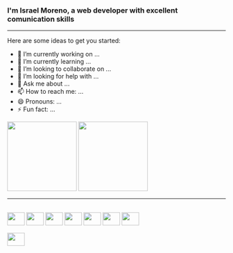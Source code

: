 ### I'm Israel Moreno, a web developer with excellent comunication skills

<hr>


Here are some ideas to get you started:

- 🔭 I’m currently working on ...
- 🌱 I’m currently learning ...
- 👯 I’m looking to collaborate on ...
- 🤔 I’m looking for help with ...
- 💬 Ask me about ...
- 📫 How to reach me: ...
- 😄 Pronouns: ...
- ⚡ Fun fact: ...

<div>

  <img height="160em" src="https://github-readme-stats.vercel.app/api?username=dev-israel-moreno&show_icons=true&theme=tokyonight">
  <img height="160em" src="https://github-readme-stats.vercel.app/api/top-langs/?username=dev-israel-moreno&layout=compact&theme=tokyonight">
   
</div>

<hr>

<div style="display: inline-block"><br>
   

  <img height="30" width="40" src="https://cdn.jsdelivr.net/gh/devicons/devicon/icons/css3/css3-original.svg" />
  <img height="30" width="40" src="https://cdn.jsdelivr.net/gh/devicons/devicon/icons/html5/html5-original.svg" />
  <img height="30" width="40" src="https://cdn.jsdelivr.net/gh/devicons/devicon/icons/javascript/javascript-original.svg" /> 
  <img height="30" width="40" src="https://cdn.jsdelivr.net/gh/devicons/devicon/icons/php/php-original.svg" />
  <img height="30" width="40" src="https://cdn.jsdelivr.net/gh/devicons/devicon/icons/jquery/jquery-original-wordmark.svg" />
  <img height="30" width="40" src="https://cdn.jsdelivr.net/gh/devicons/devicon/icons/wordpress/wordpress-original.svg" />
  <img height="30" width="40" src="https://cdn.jsdelivr.net/gh/devicons/devicon/icons/photoshop/photoshop-plain.svg" />
                     
          
</div>


<div>
   
<a href="mailto:israfreeway@gmail.com"><img height="30" width="40" src="https://img.shields.io/badge/Gmail-D14836?style=for-the-badge&logo=gmail&logoColor=white" target="_blank" /></a>
   
</div>


